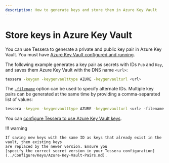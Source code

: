 ```yaml
---
description: How to generate keys and store them in Azure Key Vault
---
```


# Store keys in Azure Key Vault

You can use Tessera to generate a private and public key pair in Azure Key Vault.
You must have [Azure Key Vault configured and running](../Configure/KeyVault/Azure-Key-Vault.md).

The following example generates a key pair as secrets with IDs `Pub` and `Key`, and saves them
Azure Key Vault with the DNS name `<url>`:

```bash
tessera -keygen -keygenvaulttype AZURE -keygenvaulturl <url>
```

The [`-filename`](../../Reference/CLI/CLI-Subcommands.md#keyout-filename) option can be used to
specify alternate IDs. Multiple key pairs can be generated at the same time by providing a
comma-separated list of values:

```bash
tessera -keygen -keygenvaulttype AZURE -keygenvaulturl <url> -filename id1,id2
```

You can [configure Tessera to use Azure Key Vault keys](../Configure/Keys/Azure-Key-Vault-Pairs.md).

!!! warning

    If saving new keys with the same ID as keys that already exist in the vault, then existing keys
    are replaced by the newer version. Ensure you
    [specify the correct secret version in your Tessera configuration](../Configure/Keys/Azure-Key-Vault-Pairs.md).
